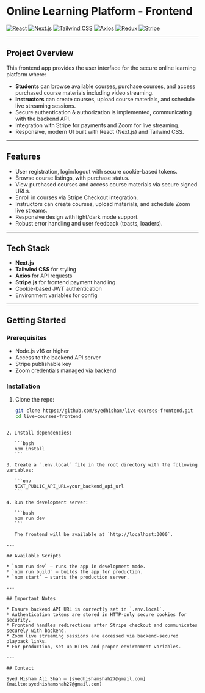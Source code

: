 # Online Learning Platform - Frontend

[![React](https://img.shields.io/badge/react-%5E18.0.0-blue)](https://reactjs.org/)
[![Next.js](https://img.shields.io/badge/next.js-%5E13.0.0-black)](https://nextjs.org/)
[![Tailwind CSS](https://img.shields.io/badge/tailwindcss-%5E3.0.0-green)](https://tailwindcss.com/)
[![Axios](https://img.shields.io/badge/axios-%5E1.0.0-blueviolet)](https://axios-http.com/)
[![Redux](https://img.shields.io/badge/redux-%5E8.0.0-purple)](https://redux.js.org/)
[![Stripe](https://img.shields.io/badge/stripe-integrated-yellow)](https://stripe.com/)


---

## Project Overview

This frontend app provides the user interface for the secure online learning platform where:

- **Students** can browse available courses, purchase courses, and access purchased course materials including video streaming.
- **Instructors** can create courses, upload course materials, and schedule live streaming sessions.
- Secure authentication & authorization is implemented, communicating with the backend API.
- Integration with Stripe for payments and Zoom for live streaming.
- Responsive, modern UI built with React (Next.js) and Tailwind CSS.

---

## Features

- User registration, login/logout with secure cookie-based tokens.
- Browse course listings, with purchase status.
- View purchased courses and access course materials via secure signed URLs.
- Enroll in courses via Stripe Checkout integration.
- Instructors can create courses, upload materials, and schedule Zoom live streams.
- Responsive design with light/dark mode support.
- Robust error handling and user feedback (toasts, loaders).

---

## Tech Stack

- **Next.js**
- **Tailwind CSS** for styling
- **Axios** for API requests
- **Stripe.js** for frontend payment handling
- Cookie-based JWT authentication
- Environment variables for config

---

## Getting Started

### Prerequisites

- Node.js v16 or higher
- Access to the backend API server
- Stripe publishable key
- Zoom credentials managed via backend

### Installation

1. Clone the repo:
   ```bash
   git clone https://github.com/syedhisham/live-courses-frontend.git
   cd live-courses-frontend
````

2. Install dependencies:

   ```bash
   npm install
   ```

3. Create a `.env.local` file in the root directory with the following variables:

   ```env
   NEXT_PUBLIC_API_URL=your_backend_api_url
   ```

4. Run the development server:

   ```bash
   npm run dev
   ```

   The frontend will be available at `http://localhost:3000`.

---

## Available Scripts

* `npm run dev` — runs the app in development mode.
* `npm run build` — builds the app for production.
* `npm start` — starts the production server.

---

## Important Notes

* Ensure backend API URL is correctly set in `.env.local`.
* Authentication tokens are stored in HTTP-only secure cookies for security.
* Frontend handles redirections after Stripe checkout and communicates securely with backend.
* Zoom live streaming sessions are accessed via backend-secured playback links.
* For production, set up HTTPS and proper environment variables.

---

## Contact

Syed Hisham Ali Shah — [syedhishamshah27@gmail.com](mailto:syedhishamshah27@gmail.com)

